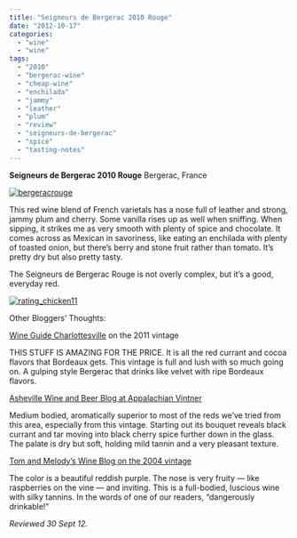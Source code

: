 ```yaml
---
title: "Seigneurs de Bergerac 2010 Rouge"
date: "2012-10-17"
categories: 
  - "wine"
  - "wine"
tags: 
  - "2010"
  - "bergerac-wine"
  - "cheap-wine"
  - "enchilada"
  - "jammy"
  - "leather"
  - "plum"
  - "review"
  - "seigneurs-de-bergerac"
  - "spice"
  - "tasting-notes"
---
```


**Seigneurs de Bergerac 2010 Rouge** Bergerac, France

[![](http://s3.amazonaws.com/thegourmez-wpmedia/2012/10/bergeracrouge.jpg "bergeracrouge")](http://s3.amazonaws.com/thegourmez-wpmedia/2012/10/bergeracrouge.jpg)

This red wine blend of French varietals has a nose full of leather and strong, jammy plum and cherry. Some vanilla rises up as well when sniffing. When sipping, it strikes me as very smooth with plenty of spice and chocolate. It comes across as Mexican in savoriness, like eating an enchilada with plenty of toasted onion, but there’s berry and stone fruit rather than tomato. It’s pretty dry but also pretty tasty.

The Seigneurs de Bergerac Rouge is not overly complex, but it’s a good, everyday red.

[![](http://s3.amazonaws.com/thegourmez-wpmedia/2009/02/rating_chicken11.gif "rating_chicken11")](http://s3.amazonaws.com/thegourmez-wpmedia/2009/02/rating_chicken11.gif) 

Other Bloggers’ Thoughts:

[Wine Guide Charlottesville](http://www.wineguildcville.com/wine/best-6-wine-on-the-market/) on the 2011 vintage

THIS STUFF IS AMAZING FOR THE PRICE. It is all the red currant and cocoa flavors that Bordeaux gets. This vintage is full and lush with so much going on. A gulping style Bergerac that drinks like velvet with ripe Bordeaux flavors.

[Asheville Wine and Beer Blog at Appalachian Vintner](http://appvin.wordpress.com/2011/03/10/asheville-wine-beer-blog-huge-values-from-the-old-world/)

Medium bodied, aromatically superior to most of the reds we’ve tried from this area, especially from this vintage. Starting out its bouquet reveals black currant and tar moving into black cherry spice further down in the glass. The palate is dry but soft, holding mild tannin and a very pleasant texture.

[Tom and Melody’s Wine Blog on the 2004 vintage](http://tommelodywerner.wordpress.com/2007/05/26/seigneurs-de-bergerac/)

The color is a beautiful reddish purple. The nose is very fruity — like raspberries on the vine — and inviting. This is a full-bodied, luscious wine with silky tannins. In the words of one of our readers, “dangerously drinkable!”

_Reviewed 30 Sept 12._
